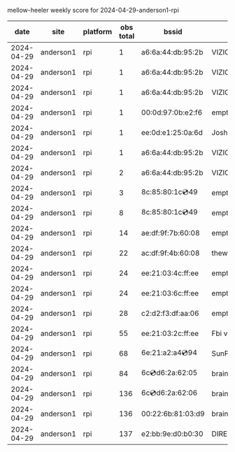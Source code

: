 mellow-heeler weekly score for 2024-04-29-anderson1-rpi

|date|site|platform|obs total|bssid|ssid|
|--|--|--|--|--|--|
|2024-04-29|anderson1|rpi|1|a6:6a:44:db:95:2b|VIZIOCastAudio5461|
|2024-04-29|anderson1|rpi|1|a6:6a:44:db:95:2b|VIZIOCastAudio9029|
|2024-04-29|anderson1|rpi|1|a6:6a:44:db:95:2b|VIZIOCastAudio4977|
|2024-04-29|anderson1|rpi|1|00:0d:97:0b:e2:f6|empty_ssid|
|2024-04-29|anderson1|rpi|1|ee:0d:e1:25:0a:6d|JoshLily|
|2024-04-29|anderson1|rpi|1|a6:6a:44:db:95:2b|VIZIOCastAudio5609|
|2024-04-29|anderson1|rpi|2|a6:6a:44:db:95:2b|VIZIOCastAudio7727|
|2024-04-29|anderson1|rpi|3|8c:85:80:1c:cd:49|empty_ssid|
|2024-04-29|anderson1|rpi|8|8c:85:80:1c:cd:49|empty_ssid|
|2024-04-29|anderson1|rpi|14|ae:df:9f:7b:60:08|empty_ssid|
|2024-04-29|anderson1|rpi|22|ac:df:9f:4b:60:08|theweef|
|2024-04-29|anderson1|rpi|24|ee:21:03:4c:ff:ee|empty_ssid|
|2024-04-29|anderson1|rpi|24|ee:21:03:6c:ff:ee|empty_ssid|
|2024-04-29|anderson1|rpi|28|c2:d2:f3:df:aa:06|empty_ssid|
|2024-04-29|anderson1|rpi|55|ee:21:03:2c:ff:ee|Fbi van 13|
|2024-04-29|anderson1|rpi|68|6e:21:a2:a4:cd:94|SunPower21450|
|2024-04-29|anderson1|rpi|84|6c:cd:d6:2a:62:05|braingang2_5GEXT|
|2024-04-29|anderson1|rpi|136|6c:cd:d6:2a:62:06|braingang2_2GEXT|
|2024-04-29|anderson1|rpi|136|00:22:6b:81:03:d9|braingang2|
|2024-04-29|anderson1|rpi|137|e2:bb:9e:d0:b0:30|DIRECT-9ED03030|

